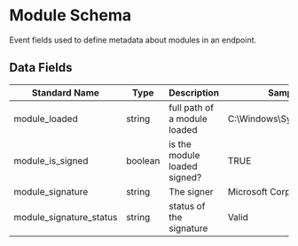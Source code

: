 # Module Schema

Event fields used to define metadata about modules in an endpoint.

## Data Fields

| Standard Name | Type | Description | Sample Value |
|--------|---------|-------|-------|
| module_loaded | string | full path of a module loaded | C:\Windows\System32\msvcrt.dll |
| module_is_signed | boolean | is the module loaded signed? | TRUE |
| module_signature | string | The signer | Microsoft Corporation |
| module_signature_status | string | status of the signature | Valid |